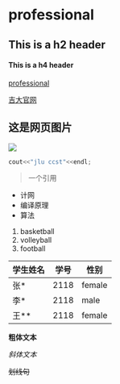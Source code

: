 # professional

## This is a h2 header

#### This is a h4 header

[professional](https://github.com/nxu-2000/professional/blob/main/homework.md)

[吉大官网](https://www.jlu.edu.cn/)

## 这是网页图片

![](https://img0.baidu.com/it/u=1094617620,2402260173&fm=26&fmt=auto&gp=0.jpg)

```C++
cout<<"jlu ccst"<<endl;
```


> 一个引用


- 计网
- 编译原理
- 算法



1. basketball
2. volleyball
3. football



| 学生姓名 | 学号 | 性别 |
| -------- | ---- | ---- |
| 张*      | 2118 | female  |
| 李*      | 2118 | male   |
| 王**     | 2118 | female   |

**粗体文本**

*斜体文本*

~~划线句~~

